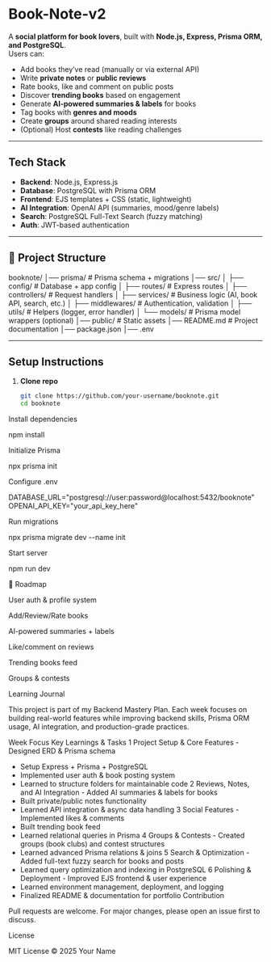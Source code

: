 # Book-Note-v2

A **social platform for book lovers**, built with **Node.js, Express, Prisma ORM, and PostgreSQL**.  
Users can:  
- Add books they’ve read (manually or via external API)  
- Write **private notes** or **public reviews**  
- Rate books, like and comment on public posts  
- Discover **trending books** based on engagement  
- Generate **AI-powered summaries & labels** for books  
- Tag books with **genres and moods**  
- Create **groups** around shared reading interests  
- (Optional) Host **contests** like reading challenges  

---

##  Tech Stack

- **Backend**: Node.js, Express.js  
- **Database**: PostgreSQL with Prisma ORM  
- **Frontend**: EJS templates + CSS (static, lightweight)  
- **AI Integration**: OpenAI API (summaries, mood/genre labels)  
- **Search**: PostgreSQL Full-Text Search (fuzzy matching)  
- **Auth**: JWT-based authentication  

---

## 📂 Project Structure



booknote/
│── prisma/ # Prisma schema + migrations
│── src/
│ ├── config/ # Database + app config
│ ├── routes/ # Express routes
│ ├── controllers/ # Request handlers
│ ├── services/ # Business logic (AI, book API, search, etc.)
│ ├── middlewares/ # Authentication, validation
│ ├── utils/ # Helpers (logger, error handler)
│ └── models/ # Prisma model wrappers (optional)
│── public/ # Static assets
│── README.md # Project documentation
│── package.json
│── .env


---

##  Setup Instructions

1. **Clone repo**  
   ```bash
   git clone https://github.com/your-username/booknote.git
   cd booknote


Install dependencies

npm install


Initialize Prisma

npx prisma init


Configure .env

DATABASE_URL="postgresql://user:password@localhost:5432/booknote"
OPENAI_API_KEY="your_api_key_here"


Run migrations

npx prisma migrate dev --name init


Start server

npm run dev

🔮 Roadmap

 User auth & profile system

 Add/Review/Rate books

 AI-powered summaries + labels

 Like/comment on reviews

 Trending books feed

 Groups & contests

 Learning Journal

This project is part of my Backend Mastery Plan. Each week focuses on building real-world features while improving backend skills, Prisma ORM usage, AI integration, and production-grade practices.

Week	Focus	Key Learnings & Tasks
1	Project Setup & Core Features	- Designed ERD & Prisma schema
- Setup Express + Prisma + PostgreSQL
- Implemented user auth & book posting system
- Learned to structure folders for maintainable code
2	Reviews, Notes, and AI Integration	- Added AI summaries & labels for books
- Built private/public notes functionality
- Learned API integration & async data handling
3	Social Features	- Implemented likes & comments
- Built trending book feed
- Learned relational queries in Prisma
4	Groups & Contests	- Created groups (book clubs) and contest structures
- Learned advanced Prisma relations & joins
5	Search & Optimization	- Added full-text fuzzy search for books and posts
- Learned query optimization and indexing in PostgreSQL
6	Polishing & Deployment	- Improved EJS frontend & user experience
- Learned environment management, deployment, and logging
- Finalized README & documentation for portfolio
 Contribution

Pull requests are welcome. For major changes, please open an issue first to discuss.

 License

MIT License © 2025 Your Name